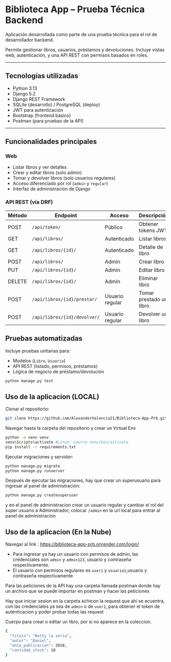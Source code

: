 # Biblioteca App – Prueba Técnica Backend

Aplicación desarrollada como parte de una prueba técnica para el rol de desarrollador backend.

Permite gestionar libros, usuarios, préstamos y devoluciones. Incluye vistas web, autenticación, y una API REST con permisos basados en roles.

---

## Tecnologías utilizadas

- Python 3.13
- Django 5.2
- Django REST Framework
- SQLite (desarrollo) / PostgreSQL (deploy)
- JWT para autenticación
- Bootstrap (frontend básico)
- Postman (para pruebas de la API)

---

## Funcionalidades principales

### Web

- Listar libros y ver detalles
- Crear y editar libros (solo admin)
- Tomar y devolver libros (solo usuarios regulares)
- Acceso diferenciado por rol (`admin` y `regular`)
- Interfaz de administración de Django


### API REST (vía DRF)

| Método | Endpoint                         | Acceso              | Descripción                   |
|--------|----------------------------------|---------------------|-------------------------------|
| POST   | `/api/token/`                    | Público             | Obtener tokens JWT            |
| GET    | `/api/libros/`                   | Autenticado         | Listar libros                 |
| GET    | `/api/libros/{id}/`              | Autenticado         | Detalle de libro              |
| POST   | `/api/libros/`                   | Admin               | Crear libro                   |
| PUT    | `/api/libros/{id}/`              | Admin               | Editar libro                  |
| DELETE | `/api/libros/{id}/`              | Admin               | Eliminar libro                |
| POST   | `/api/libros/{id}/prestar/`      | Usuario regular     | Tomar prestado un libro       |
| POST   | `/api/libros/{id}/devolver/`     | Usuario regular     | Devolver un libro             |


## Pruebas automatizadas

Incluye pruebas unitarias para:

- Modelos (`Libro`, `Usuario`)
- API REST (listado, permisos, préstamos)
- Lógica de negocio de préstamo/devolución

```bash
python manage.py test
```

## Uso de la aplicacion (LOCAL)

Clonar el repositorio:
```bash
git clone https://github.com/AlexanderValencia21/Biblioteca-App-Prb.git
```
Navegar hasta la carpeta del repositorio y crear un Virtual Env

```bash
python -m venv venv
venv\Scripts\activate #Linux: source venv/bin/activate 
pip install -r requirements.txt
```

Ejecutar migraciones y servidor:

```bash
python manage.py migrate
python manage.py runserver
```

Después de ejecutar las migraciones, hay que crear un superusuario para ingresar al panel de administración:

```bash
python manage.py createsuperuser
```
y en el panel de administracion crear un usuario regular y cambiar el rol del super usuario a Administrador, colocar `/admin` en la url local para entrar al panel de administracion

## Uso de la aplicacion (En la Nube)

Navegar al link : https://biblioteca-app-prb.onrender.com/login/

- Para ingresar ya hay un usuario con permisos de admin, las credenciales son `admin` y `admin123`, usuario y contraseña respectivamente.
- El usuario con permisos regulares es `user1` y `usuario1`,usuario y contraseña respectivamente

Para las peticiones de la API hay una carpeta llamada postman donde hay un archivo que se puede importar en postman y hacer las peticiones

Hay que iniciar sesion en la carpeta `AUTH`con la request que ahi se ecuentra, con las credenciales ya sea de `admin` o de `user1`, para obtener el token de autenticacion y poder probar todas las request 

Cuerpo para crear o editar un libro, por si no aparece en la coleccion.
``` bash
{
  "titulo": "Betty la seria",
  "autor": "Daniel",
  "anio_publicacion": 2010,
  "cantidad_stock": 10
}
```
